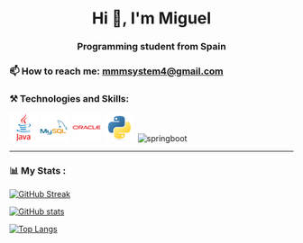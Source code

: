 <div id="header" align="center">
<h1 align="center">Hi 👋, I'm Miguel</h1>
<h3 align="center">Programming student from Spain</h3>
</div>

 

### 📫 How to reach me: **mmmsystem4@gmail.com**

 

<div align="left">
<h3>⚒️ Technologies and Skills:</h3>
<div>
<img src="https://github.com/devicons/devicon/blob/master/icons/java/java-original-wordmark.svg" title="Java" **alt="Java" width="50" height="50"/>
<img src="https://github.com/devicons/devicon/blob/master/icons/mysql/mysql-original-wordmark.svg" title="MySQL"  alt="MySQL" width="50" height="50"/>&nbsp;
<img src="https://github.com/devicons/devicon/blob/master/icons/oracle/oracle-original.svg" title="OracleSQL"  alt="OracleSQL" width="50" height="50"/>&nbsp;
<img src="https://github.com/devicons/devicon/blob/master/icons/python/python-original.svg" title="Python"  alt="Python" width="50" height="50"/>&nbsp;
<img src="https://github.com/devicons/devicon/blob/master/icons/springboot/springboot-original.svg" title="springboot"  alt="springboot" width="50" height="50"/>&nbsp;
</div>
</div>

 

---

 

### 📊 My Stats :

 

[![GitHub Streak](http://github-readme-streak-stats.herokuapp.com?user=MiguelMoya89&theme=tokyonight)](https://github.com/MiguelMoya89)

 

[![GitHub stats](https://github-readme-stats.vercel.app/api?username=MiguelMoya89&show_icons=true&theme=tokyonight)](https://github.com/MiguelMoya89)

 

[![Top Langs](https://github-readme-stats.vercel.app/api/top-langs/?username=MiguelMoya89&theme=tokyonight)](https://github.com/MiguelMoya89)

 
